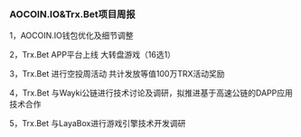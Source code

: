 ### AOCOIN.IO&Trx.Bet项目周报

1，AOCOIN.IO钱包优化及细节调整

2，Trx.Bet APP平台上线 大转盘游戏（16选1）

3，Trx.Bet 进行空投周活动 共计发放等值100万TRX活动奖励

4，Trx.Bet 与Wayki公链进行技术讨论及调研，拟推进基于高速公链的DAPP应用技术合作

5，Trx.Bet 与LayaBox进行游戏引擎技术开发调研
